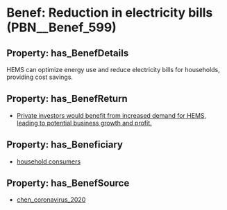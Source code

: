 # Benef: __Reduction in electricity bills__ (PBN__Benef_599)

## Property: has_BenefDetails

HEMS can optimize energy use and reduce electricity bills for households, providing cost savings.

## Property: has_BenefReturn

* [Private investors would benefit from increased demand for HEMS, leading to potential business growth and profit.](../BenefReturn/PBN__BenefReturn_648)

## Property: has_Beneficiary

* [household consumers](../Stakeholder/PBN__Stakeholder_248)

## Property: has_BenefSource

* [chen_coronavirus_2020](../Article/PBN__Article_119)

